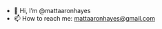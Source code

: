 - 👋 Hi, I’m @mattaaronhayes
- 📫 How to reach me: mattaaronhayes@gmail.com 

<!---
mattaaronhayes/mattaaronhayes is a ✨ special ✨ repository because its `README.md` (this file) appears on your GitHub profile.
You can click the Preview link to take a look at your changes.
--->
